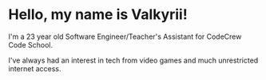 # Hello, my name is Valkyrii!

I'm a 23 year old Software Engineer/Teacher's Assistant for CodeCrew Code School.

I've always had an interest in tech from video games and much unrestricted internet access.

